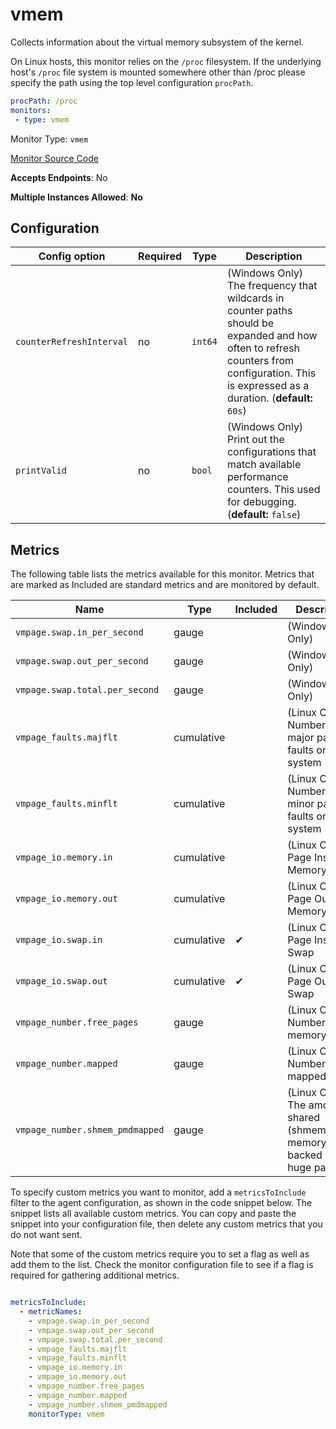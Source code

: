 <!--- GENERATED BY gomplate from scripts/docs/monitor-page.md.tmpl --->

# vmem

Collects information about the virtual memory
subsystem of the kernel.

On Linux hosts, this monitor relies on the `/proc` filesystem.
If the underlying host's `/proc` file system is mounted somewhere other than
/proc please specify the path using the top level configuration `procPath`.

```yaml
procPath: /proc
monitors:
 - type: vmem
```


Monitor Type: `vmem`

[Monitor Source Code](https://github.com/signalfx/signalfx-agent/tree/master/internal/monitors/vmem)

**Accepts Endpoints**: No

**Multiple Instances Allowed**: **No**

## Configuration

| Config option | Required | Type | Description |
| --- | --- | --- | --- |
| `counterRefreshInterval` | no | `int64` | (Windows Only) The frequency that wildcards in counter paths should be expanded and how often to refresh counters from configuration. This is expressed as a duration. (**default:** `60s`) |
| `printValid` | no | `bool` | (Windows Only) Print out the configurations that match available performance counters.  This used for debugging. (**default:** `false`) |




## Metrics

The following table lists the metrics available for this monitor. Metrics that are marked as Included are standard metrics and are monitored by default.

| Name | Type | Included | Description |
| ---  | ---  | ---    | ---         |
| `vmpage.swap.in_per_second` | gauge |  | (Windows Only) |
| `vmpage.swap.out_per_second` | gauge |  | (Windows Only) |
| `vmpage.swap.total.per_second` | gauge |  | (Windows Only) |
| `vmpage_faults.majflt` | cumulative |  | (Linux Only) Number of major page faults on the system |
| `vmpage_faults.minflt` | cumulative |  | (Linux Only) Number of minor page faults on the system |
| `vmpage_io.memory.in` | cumulative |  | (Linux Only) Page Ins for Memory |
| `vmpage_io.memory.out` | cumulative |  | (Linux Only) Page Outs for Memory |
| `vmpage_io.swap.in` | cumulative | ✔ | (Linux Only) Page Ins for Swap |
| `vmpage_io.swap.out` | cumulative | ✔ | (Linux Only) Page Outs for Swap |
| `vmpage_number.free_pages` | gauge |  | (Linux Only) Number of free memory pages |
| `vmpage_number.mapped` | gauge |  | (Linux Only) Number of mapped pages |
| `vmpage_number.shmem_pmdmapped` | gauge |  | (Linux Only) The amount of shared (shmem/tmpfs) memory backed by huge pages |


To specify custom metrics you want to monitor, add a `metricsToInclude` filter
to the agent configuration, as shown in the code snippet below. The snippet
lists all available custom metrics. You can copy and paste the snippet into
your configuration file, then delete any custom metrics that you do not want
sent.

Note that some of the custom metrics require you to set a flag as well as add
them to the list. Check the monitor configuration file to see if a flag is
required for gathering additional metrics.

```yaml

metricsToInclude:
  - metricNames:
    - vmpage.swap.in_per_second
    - vmpage.swap.out_per_second
    - vmpage.swap.total.per_second
    - vmpage_faults.majflt
    - vmpage_faults.minflt
    - vmpage_io.memory.in
    - vmpage_io.memory.out
    - vmpage_number.free_pages
    - vmpage_number.mapped
    - vmpage_number.shmem_pmdmapped
    monitorType: vmem
```




